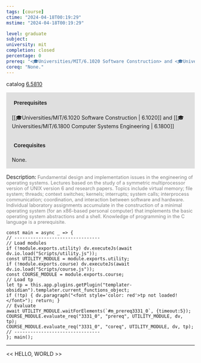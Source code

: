 ```yaml
---
tags: [course]
ctime: "2024-04-18T00:19:29"
mstime: "2024-04-18T00:19:29"

level: graduate
subject: 
university: mit
completion: closed
percentage: 0
prereq: "<🎓Universities/MIT/6.1020 Software Construction> and <🎓Universities/MIT/6.1800 Computer Systems Engineering>"
coreq: "None."
---
```


catalog [6.5810](http://student.mit.edu/catalog/m6a.html#6.5810)

<span style="display: block; padding: 15px; background-color: rgb(100, 100, 100, 0.2);"><font id="m_prereq3331_0" style="display: block; font-family: Arial, sans-serif; font-weight: bold; padding: 5px">Prerequisites</font><br><span id="prereq3331_0">[[🎓Universities/MIT/6.1020 Software Construction | 6.1020]] and [[🎓Universities/MIT/6.1800 Computer Systems Engineering | 6.1800]]</span></span>
<span style="display: block; padding: 15px; background-color: rgb(100, 100, 100, 0.2);"><font id="m_coreq3331_0" style="display: block; font-family: Arial, sans-serif; font-weight: bold; padding: 5px">Corequisites</font><br><span id="coreq3331_0">None.</span></span>

<font style="">Description:</font>
<font style="color: grey; font-size: 0.8rem;">Fundamental design and implementation issues in the engineering of operating systems. Lectures based on the study of a symmetric multiprocessor version of UNIX version 6 and research papers. Topics include virtual memory; file system; threads; context switches; kernels; interrupts; system calls; interprocess communication; coordination, and interaction between software and hardware. Individual laboratory assignments accumulate in the construction of a minimal operating system (for an x86-based personal computer) that implements the basic operating system abstractions and a shell. Knowledge of programming in the C language is a prerequisite.</font>

```dataviewjs
const main = async _ => {
// --------------------------------
// Load modules
if (!module.exports.utility) dv.executeJs(await dv.io.load("Scripts/utility.js"));
const UTILITY_MODULE = module.exports.utility;
if (!module.exports.course) dv.executeJs(await dv.io.load("Scripts/course.js"));
const COURSE_MODULE = module.exports.course;
// Load tp
let tp = this.app.plugins.getPlugin("templater-obsidian").templater.current_functions_object;
if (!tp) { dv.paragraph("<font style='color: red'>tp not loaded!</font>"); return; }
// Evaluate
await UTILITY_MODULE.waitForElements(`#m_prereq3331_0`, {timeout:5});
COURSE_MODULE.evaluate_req("3331_0", "prereq", UTILITY_MODULE, dv, tp);
COURSE_MODULE.evaluate_req("3331_0", "coreq", UTILITY_MODULE, dv, tp);
// --------------------------------
}; main();
```

---

<< HELLO, WORLD >>
